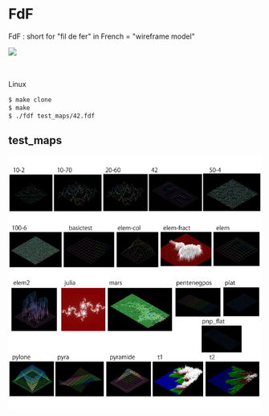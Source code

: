 # FdF
FdF : short for "fil de fer" in French = "wireframe model"

![](image/FdF.gif)

<br>

Linux
```
$ make clone
$ make
$ ./fdf test_maps/42.fdf
```


## test_maps
![sample](image/FdF_sample.jpg)
